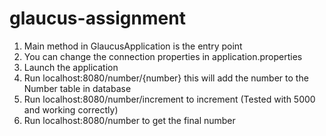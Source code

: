 # glaucus-assignment

1. Main method in GlaucusApplication is the entry point
2. You can change the connection properties in application.properties
3. Launch the application
4. Run localhost:8080/number/{number} this will add the number to the Number table in database
5. Run localhost:8080/number/increment to increment (Tested with 5000 and working correctly)
6. Run localhost:8080/number to get the final number
